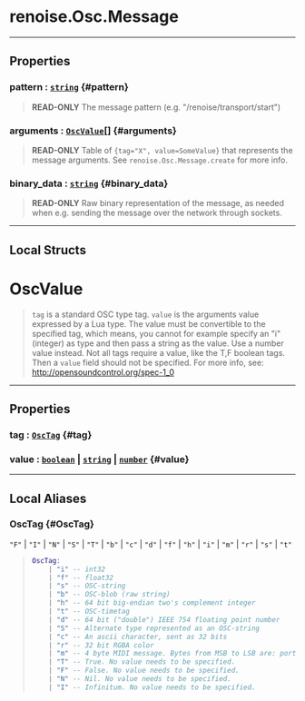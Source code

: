 # renoise.Osc.Message  

<!-- toc -->
  

---  
## Properties
### pattern : [`string`](../../API/builtins/string.md) {#pattern}
> **READ-ONLY** The message pattern (e.g. "/renoise/transport/start")

### arguments : [`OscValue`](#oscvalue)[] {#arguments}
> **READ-ONLY** Table of `{tag="X", value=SomeValue}` that represents the
> message arguments. See `renoise.Osc.Message.create` for more info.

### binary_data : [`string`](../../API/builtins/string.md) {#binary_data}
> **READ-ONLY** Raw binary representation of the message, as needed when e.g.
> sending the message over the network through sockets.

  



---  
## Local Structs  
# OscValue  
> `tag` is a standard OSC type tag. `value` is the arguments value expressed
> by a Lua type. The value must be convertible to the specified tag, which
> means, you cannot for example specify an "i" (integer) as type and then pass
> a string as the value. Use a number value instead. Not all tags require a
> value, like the T,F boolean tags. Then a `value` field should not be
> specified. For more info, see: http://opensoundcontrol.org/spec-1_0  

<!-- toc -->
  

---  
## Properties
### tag : [`OscTag`](#OscTag) {#tag}
### value : [`boolean`](../../API/builtins/boolean.md) | [`string`](../../API/builtins/string.md) | [`number`](../../API/builtins/number.md) {#value}
  

  



---  
## Local Aliases  
### OscTag {#OscTag}
`"F"` | `"I"` | `"N"` | `"S"` | `"T"` | `"b"` | `"c"` | `"d"` | `"f"` | `"h"` | `"i"` | `"m"` | `"r"` | `"s"` | `"t"`  
> ```lua
> OscTag:
>     | "i" -- int32
>     | "f" -- float32
>     | "s" -- OSC-string
>     | "b" -- OSC-blob (raw string)
>     | "h" -- 64 bit big-endian two's complement integer
>     | "t" -- OSC-timetag
>     | "d" -- 64 bit ("double") IEEE 754 floating point number
>     | "S" -- Alternate type represented as an OSC-string
>     | "c" -- An ascii character, sent as 32 bits
>     | "r" -- 32 bit RGBA color
>     | "m" -- 4 byte MIDI message. Bytes from MSB to LSB are: port id, status byte, data1, data2
>     | "T" -- True. No value needs to be specified.
>     | "F" -- False. No value needs to be specified.
>     | "N" -- Nil. No value needs to be specified.
>     | "I" -- Infinitum. No value needs to be specified.
> ```  
  

